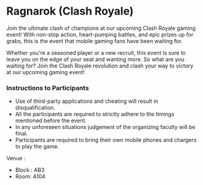 # Ragnarok (Clash Royale)

Join the ultimate clash of champions at our upcoming Clash Royale gaming event! With non-stop action, heart-pumping battles, and epic prizes up for grabs, this is the event that mobile gaming fans have been waiting for.

Whether you're a seasoned player or a new recruit, this event is sure to leave you on the edge of your seat and wanting more. So what are you waiting for? Join the Clash Royale revolution and clash your way to victory at our upcoming gaming event!

### Instructions to Participants

- Use of third-party applications and cheating will result in disqualification.
- All the participants are required to strictly adhere to the timings mentioned before the event.
- In any unforeseen situations judgement of the organizing faculty will be final.
- Participants are required to bring their own mobile phones and chargers to play the game.

Venue :
- Block : AB3
- Room: A104
